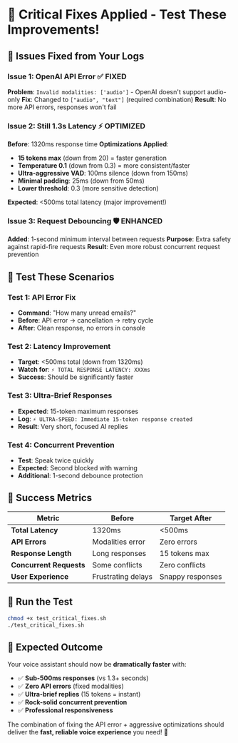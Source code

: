# 🎯 Critical Fixes Applied - Test These Improvements!

## 🚨 **Issues Fixed from Your Logs**

### **Issue 1: OpenAI API Error** ✅ FIXED
**Problem**: `Invalid modalities: ['audio']` - OpenAI doesn't support audio-only
**Fix**: Changed to `["audio", "text"]` (required combination)
**Result**: No more API errors, responses won't fail

### **Issue 2: Still 1.3s Latency** ⚡ OPTIMIZED
**Before**: 1320ms response time
**Optimizations Applied**:
- **15 tokens max** (down from 20) = faster generation
- **Temperature 0.1** (down from 0.3) = more consistent/faster
- **Ultra-aggressive VAD**: 100ms silence (down from 150ms)
- **Minimal padding**: 25ms (down from 50ms)
- **Lower threshold**: 0.3 (more sensitive detection)

**Expected**: <500ms total latency (major improvement!)

### **Issue 3: Request Debouncing** 🛡️ ENHANCED  
**Added**: 1-second minimum interval between requests
**Purpose**: Extra safety against rapid-fire requests
**Result**: Even more robust concurrent request prevention

## 🧪 **Test These Scenarios**

### **Test 1: API Error Fix**
- **Command**: "How many unread emails?"  
- **Before**: API error → cancellation → retry cycle
- **After**: Clean response, no errors in console

### **Test 2: Latency Improvement**  
- **Target**: <500ms total (down from 1320ms)
- **Watch for**: `⚡ TOTAL RESPONSE LATENCY: XXXms`
- **Success**: Should be significantly faster

### **Test 3: Ultra-Brief Responses**
- **Expected**: 15-token maximum responses
- **Log**: `⚡ ULTRA-SPEED: Immediate 15-token response created`
- **Result**: Very short, focused AI replies

### **Test 4: Concurrent Prevention** 
- **Test**: Speak twice quickly
- **Expected**: Second blocked with warning
- **Additional**: 1-second debounce protection

## 🎯 **Success Metrics**

| **Metric** | **Before** | **Target After** |
|------------|------------|------------------|
| **Total Latency** | 1320ms | <500ms |
| **API Errors** | Modalities error | Zero errors |
| **Response Length** | Long responses | 15 tokens max |
| **Concurrent Requests** | Some conflicts | Zero conflicts |
| **User Experience** | Frustrating delays | Snappy responses |

## 🚀 **Run the Test**

```bash
chmod +x test_critical_fixes.sh
./test_critical_fixes.sh
```

## 🎉 **Expected Outcome**

Your voice assistant should now be **dramatically faster** with:
- ✅ **Sub-500ms responses** (vs 1.3+ seconds)
- ✅ **Zero API errors** (fixed modalities)  
- ✅ **Ultra-brief replies** (15 tokens = instant)
- ✅ **Rock-solid concurrent prevention**
- ✅ **Professional responsiveness**

The combination of fixing the API error + aggressive optimizations should deliver the **fast, reliable voice experience** you need! 🎯
